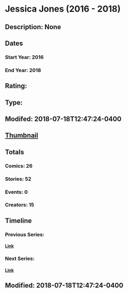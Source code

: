 # Jessica Jones (2016 - 2018)
## Description: None
## Dates
### Start Year: 2016
### End Year: 2018
## Rating: 
## Type: 
## Modifed: 2018-07-18T12:47:24-0400
## [Thumbnail](http://i.annihil.us/u/prod/marvel/i/mg/8/e0/5a830a8114dfc.jpg)
## Totals
### Comics: 26
### Stories: 52
### Events: 0
### Creators: 15
## Timeline
### Previous Series: 
#### [Link]()
### Next Series: 
#### [Link]()
## Modified: 2018-07-18T12:47:24-0400